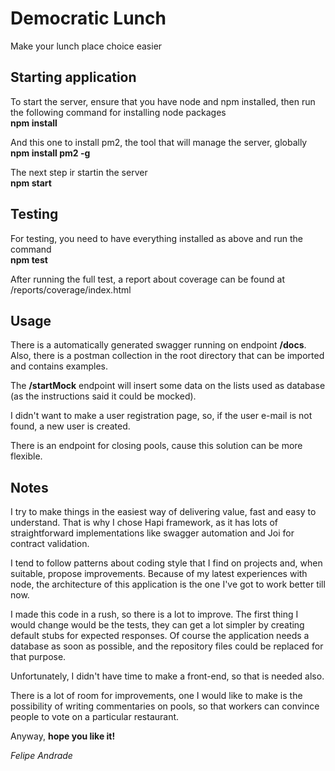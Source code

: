 # Democratic Lunch  
Make your lunch place choice easier  

## Starting application  
To start the server, ensure that you have node and npm installed, then run the following command for installing node packages  
**npm install**  

And this one to install pm2, the tool that will manage the server, globally  
**npm install pm2 -g**  

The next step ir startin the server  
**npm start**  

## Testing  
For testing, you need to have everything installed as above and run the command  
**npm test**  

After running the full test, a report about coverage can be found at /reports/coverage/index.html  

## Usage
There is a automatically generated swagger running on endpoint **/docs**. Also, there is a postman collection in the root directory that can be imported and contains examples.  

The **/startMock** endpoint will insert some data on the lists used as database (as the instructions said it could be mocked).  

I didn't want to make a user registration page, so, if the user e-mail is not found, a new user is created.

There is an endpoint for closing pools, cause this solution can be more flexible.

## Notes  

I try to make things in the easiest way of delivering value, fast and easy to understand. That is why I chose Hapi framework, as it has lots of straightforward implementations like swagger automation and Joi for contract validation.  

I tend to follow patterns about coding style that I find on projects and, when suitable, propose improvements. Because of my latest experiences with node, the architecture of this application is the one I've got to work better till now.

I made this code in a rush, so there is a lot to improve. The first thing I would change would be the tests, they can get a lot simpler by creating default stubs for expected responses. Of course the application needs a database as soon as possible, and the repository files could be replaced for that purpose.  

Unfortunately, I didn't have time to make a front-end, so that is needed also.

There is a lot of room for improvements, one I would like to make is the possibility of writing commentaries on pools, so that workers can convince people to vote on a particular restaurant.

Anyway, **hope you like it!**

*Felipe Andrade*
